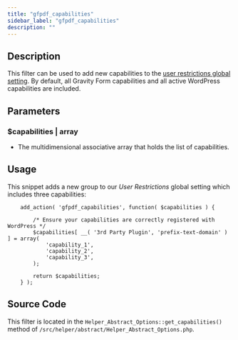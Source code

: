 ```yaml
---
title: "gfpdf_capabilities"
sidebar_label: "gfpdf_capabilities"
description: ""
---
```




## Description 

This filter can be used to add new capabilities to the [user restrictions global setting](user-global-settings.md#user-restriction). By default, all Gravity Form capabilities and all active WordPress capabilities are included.

## Parameters 

### $capabilities \| array
* The multidimensional associative array that holds the list of capabilities.

## Usage 

This snippet adds a new group to our *User Restrictions* global setting which includes three capabilities:

```
    add_action( 'gfpdf_capabilities', function( $capabilities ) {

        /* Ensure your capabilities are correctly registered with WordPress */
        $capabilities[ __( '3rd Party Plugin', 'prefix-text-domain' ) ] = array(
            'capability_1',
            'capability_2',
            'capability_3',
        );

        return $capabilities;
    } );
```

## Source Code 

This filter is located in the `Helper_Abstract_Options::get_capabilities()` method of `/src/helper/abstract/Helper_Abstract_Options.php`.
